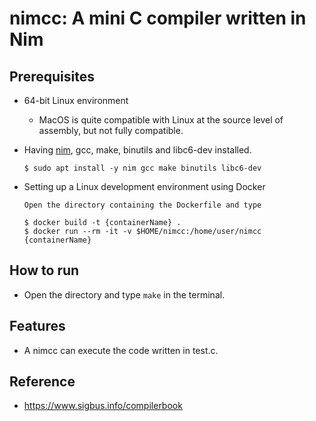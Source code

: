 # nimcc: A mini C compiler written in Nim

## Prerequisites
- 64-bit Linux environment
    - MacOS is quite compatible with Linux at the source level of assembly, but not fully compatible.

- Having [nim](https://nim-lang.org/), gcc, make, binutils and libc6-dev installed.

    ```
    $ sudo apt install -y nim gcc make binutils libc6-dev
    ```
- Setting up a Linux development environment using Docker
    ```
    Open the directory containing the Dockerfile and type

    $ docker build -t {containerName} .
    $ docker run --rm -it -v $HOME/nimcc:/home/user/nimcc {containerName}
    ```

## How to run
- Open the directory and type ```make``` in the terminal.

## Features
- A nimcc can execute the code written in test.c.
<!-- - Basic arithmetic operations
- Unary plus and unary minus
- Comparison operations
- Functions
- Local variables
- Control syntax (if, while, for)
- Compound statement (Block)
- Pointer
- Primitive data eype (int) -->

## Reference
- https://www.sigbus.info/compilerbook

<!-- ## License
MIT -->
<!-- Copyright 2021 Yuya Isaka under the terms of the MIT license
found at http://www.opensource.org/licenses/mit-license.html -->